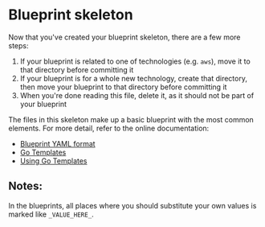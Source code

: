 # Blueprint skeleton

Now that you've created your blueprint skeleton, there are a few more steps:

1. If your blueprint is related to one of technologies (e.g. `aws`), move it to that directory before committing it
2. If your blueprint is for a whole new technology, create that directory, then move your blueprint to that directory before committing it
3. When you're done reading this file, delete it, as it should not be part of your blueprint

The files in this skeleton make up a basic blueprint with the most common elements. For more detail, refer to the online documentation:
* [Blueprint YAML format](https://docs.xebialabs.com/xl-deploy/concept/blueprint-yaml-format/)
* [Go Templates](https://golang.org/pkg/text/template/)
* [Using Go Templates](https://blog.gopheracademy.com/advent-2017/using-go-templates/)

## Notes:

In the blueprints, all places where you should substitute your own values is marked like `_VALUE_HERE_`.